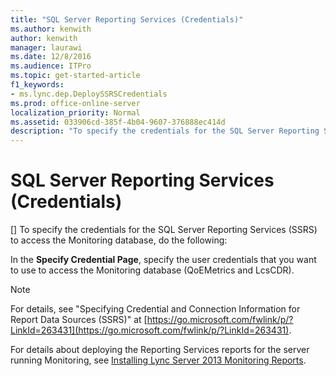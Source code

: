 ```yaml
---
title: "SQL Server Reporting Services (Credentials)"
ms.author: kenwith
author: kenwith
manager: laurawi
ms.date: 12/8/2016
ms.audience: ITPro
ms.topic: get-started-article
f1_keywords:
- ms.lync.dep.DeploySSRSCredentials
ms.prod: office-online-server
localization_priority: Normal
ms.assetid: 033906cd-385f-4b04-9607-376888ec414d
description: "To specify the credentials for the SQL Server Reporting Services (SSRS) to access the Monitoring database, do the following:"
---
```


# SQL Server Reporting Services (Credentials)
[]
To specify the credentials for the SQL Server Reporting Services (SSRS) to access the Monitoring database, do the following:
  
In the **Specify Credential Page**, specify the user credentials that you want to use to access the Monitoring database (QoEMetrics and LcsCDR). 
  
> [!NOTE]
> For details, see "Specifying Credential and Connection Information for Report Data Sources (SSRS)" at [https://go.microsoft.com/fwlink/p/?LinkId=263431](https://go.microsoft.com/fwlink/p/?LinkId=263431). 
  
For details about deploying the Reporting Services reports for the server running Monitoring, see [Installing Lync Server 2013 Monitoring Reports](installing-lync-server-2013-monitoring-reports.md).
  

